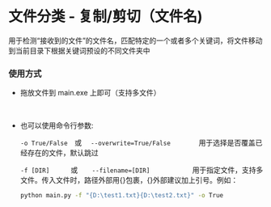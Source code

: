 # 文件分类 - 复制/剪切（文件名)
用于检测“接收到的文件”的文件名，匹配特定的一个或者多个关键词，将文件移动到当前目录下根据关键词预设的不同文件夹中

### 使用方式

+ 拖放文件到 main.exe 上即可（支持多文件）

<br>

+ 也可以使用命令行参数:

  `-o True/False`　或 　`--overwrite=True/False`　　　　用于选择是否覆盖已经存在的文件，默认跳过

  `-f [DIR]`　　　或　　`--filename=[DIR]`　　　　　　用于指定文件，支持多文件。传入文件时，路径外部用{}包裹，{}外部建议加上引号。例如：

  ```cmd
  python main.py -f "{D:\test1.txt}{D:\test2.txt}" -o True
  ```
